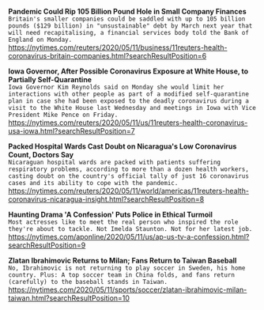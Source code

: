 **Pandemic Could Rip 105 Billion Pound Hole in Small Company Finances**\
`Britain's smaller companies could be saddled with up to 105 billion pounds ($129 billion) in "unsustainable" debt by March next year that will need recapitalising, a financial services body told the Bank of England on Monday.`\
https://nytimes.com/reuters/2020/05/11/business/11reuters-health-coronavirus-britain-companies.html?searchResultPosition=6

**Iowa Governor, After Possible Coronavirus Exposure at White House, to Partially Self-Quarantine**\
`Iowa Governor Kim Reynolds said on Monday she would limit her interactions with other people as part of a modified self-quarantine plan in case she had been exposed to the deadly coronavirus during a visit to the White House last Wednesday and meetings in Iowa with Vice President Mike Pence on Friday.`\
https://nytimes.com/reuters/2020/05/11/us/11reuters-health-coronavirus-usa-iowa.html?searchResultPosition=7

**Packed Hospital Wards Cast Doubt on Nicaragua's Low Coronavirus Count, Doctors Say**\
`Nicaraguan hospital wards are packed with patients suffering respiratory problems, according to more than a dozen health workers, casting doubt on the country's official tally of just 16 coronavirus cases and its ability to cope with the pandemic.`\
https://nytimes.com/reuters/2020/05/11/world/americas/11reuters-health-coronavirus-nicaragua-insight.html?searchResultPosition=8

**Haunting Drama 'A Confession' Puts Police in Ethical Turmoil**\
`Most actresses like to meet the real person who inspired the role they're about to tackle. Not Imelda Staunton. Not for her latest job.`\
https://nytimes.com/aponline/2020/05/11/us/ap-us-tv-a-confession.html?searchResultPosition=9

**Zlatan Ibrahimovic Returns to Milan; Fans Return to Taiwan Baseball**\
`No, Ibrahimovic is not returning to play soccer in Sweden, his home country. Plus: A top soccer team in China folds, and fans return (carefully) to the baseball stands in Taiwan.`\
https://nytimes.com/2020/05/11/sports/soccer/zlatan-ibrahimovic-milan-taiwan.html?searchResultPosition=10

